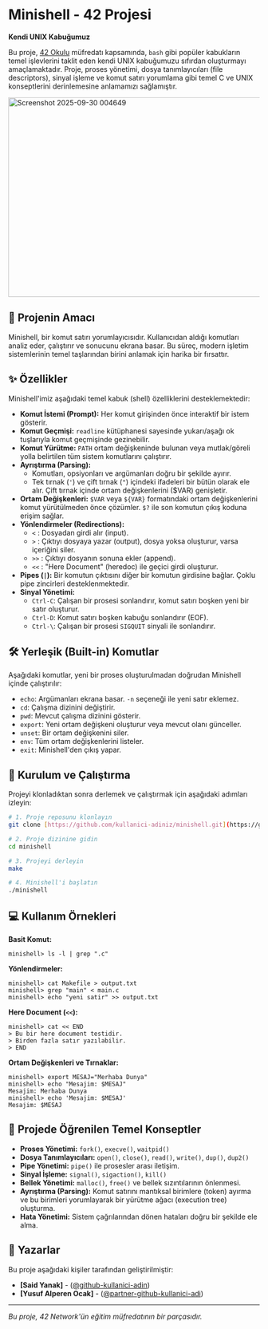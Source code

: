 # Minishell - 42 Projesi

**Kendi UNIX Kabuğumuz**

Bu proje, [42 Okulu](https://www.42.org.tr) müfredatı kapsamında, `bash` gibi popüler kabukların temel işlevlerini taklit eden kendi UNIX kabuğumuzu sıfırdan oluşturmayı amaçlamaktadır. Proje, proses yönetimi, dosya tanımlayıcıları (file descriptors), sinyal işleme ve komut satırı yorumlama gibi temel C ve UNIX konseptlerini derinlemesine anlamamızı sağlamıştır.

<img width="800" height="400" alt="Screenshot 2025-09-30 004649" src="https://github.com/user-attachments/assets/7153c35a-d2e2-408b-862b-d1e4a78df836" />

## 📜 Projenin Amacı

Minishell, bir komut satırı yorumlayıcısıdır. Kullanıcıdan aldığı komutları analiz eder, çalıştırır ve sonucunu ekrana basar. Bu süreç, modern işletim sistemlerinin temel taşlarından birini anlamak için harika bir fırsattır.

## ✨ Özellikler

Minishell'imiz aşağıdaki temel kabuk (shell) özelliklerini desteklemektedir:

* **Komut İstemi (Prompt):** Her komut girişinden önce interaktif bir istem gösterir.
* **Komut Geçmişi:** `readline` kütüphanesi sayesinde yukarı/aşağı ok tuşlarıyla komut geçmişinde gezinebilir.
* **Komut Yürütme:** `PATH` ortam değişkeninde bulunan veya mutlak/göreli yolla belirtilen tüm sistem komutlarını çalıştırır.
* **Ayrıştırma (Parsing):**
    * Komutları, opsiyonları ve argümanları doğru bir şekilde ayırır.
    * Tek tırnak (`'`) ve çift tırnak (`"`) içindeki ifadeleri bir bütün olarak ele alır. Çift tırnak içinde ortam değişkenlerini ($VAR) genişletir.
* **Ortam Değişkenleri:** `$VAR` veya `${VAR}` formatındaki ortam değişkenlerini komut yürütülmeden önce çözümler. `$?` ile son komutun çıkış koduna erişim sağlar.
* **Yönlendirmeler (Redirections):**
    * `<` : Dosyadan girdi alır (input).
    * `>` : Çıktıyı dosyaya yazar (output), dosya yoksa oluşturur, varsa içeriğini siler.
    * `>>` : Çıktıyı dosyanın sonuna ekler (append).
    * `<<` : "Here Document" (heredoc) ile geçici girdi oluşturur.
* **Pipes (`|`):** Bir komutun çıktısını diğer bir komutun girdisine bağlar. Çoklu pipe zincirleri desteklenmektedir.
* **Sinyal Yönetimi:**
    * `Ctrl-C`: Çalışan bir prosesi sonlandırır, komut satırı boşken yeni bir satır oluşturur.
    * `Ctrl-D`: Komut satırı boşken kabuğu sonlandırır (EOF).
    * `Ctrl-\`: Çalışan bir prosesi `SIGQUIT` sinyali ile sonlandırır.

## 🛠️ Yerleşik (Built-in) Komutlar

Aşağıdaki komutlar, yeni bir proses oluşturulmadan doğrudan Minishell içinde çalıştırılır:

* `echo`: Argümanları ekrana basar. `-n` seçeneği ile yeni satır eklemez.
* `cd`: Çalışma dizinini değiştirir.
* `pwd`: Mevcut çalışma dizinini gösterir.
* `export`: Yeni ortam değişkeni oluşturur veya mevcut olanı günceller.
* `unset`: Bir ortam değişkenini siler.
* `env`: Tüm ortam değişkenlerini listeler.
* `exit`: Minishell'den çıkış yapar.

## 🚀 Kurulum ve Çalıştırma

Projeyi klonladıktan sonra derlemek ve çalıştırmak için aşağıdaki adımları izleyin:

```bash
# 1. Proje reposunu klonlayın
git clone [https://github.com/kullanici-adiniz/minishell.git](https://github.com/kullanici-adiniz/minishell.git)

# 2. Proje dizinine gidin
cd minishell

# 3. Projeyi derleyin
make

# 4. Minishell'i başlatın
./minishell
```

## 💻 Kullanım Örnekleri

**Basit Komut:**
```shell
minishell> ls -l | grep ".c"
```

**Yönlendirmeler:**
```shell
minishell> cat Makefile > output.txt
minishell> grep "main" < main.c
minishell> echo "yeni satir" >> output.txt
```

**Here Document (`<<`):**
```shell
minishell> cat << END
> Bu bir here document testidir.
> Birden fazla satır yazılabilir.
> END
```

**Ortam Değişkenleri ve Tırnaklar:**
```shell
minishell> export MESAJ="Merhaba Dunya"
minishell> echo "Mesajim: $MESAJ"
Mesajim: Merhaba Dunya
minishell> echo 'Mesajim: $MESAJ'
Mesajim: $MESAJ
```

## 🧠 Projede Öğrenilen Temel Konseptler

* **Proses Yönetimi:** `fork()`, `execve()`, `waitpid()`
* **Dosya Tanımlayıcıları:** `open()`, `close()`, `read()`, `write()`, `dup()`, `dup2()`
* **Pipe Yönetimi:** `pipe()` ile prosesler arası iletişim.
* **Sinyal İşleme:** `signal()`, `sigaction()`, `kill()`
* **Bellek Yönetimi:** `malloc()`, `free()` ve bellek sızıntılarının önlenmesi.
* **Ayrıştırma (Parsing):** Komut satırını mantıksal birimlere (token) ayırma ve bu birimleri yorumlayarak bir yürütme ağacı (execution tree) oluşturma.
* **Hata Yönetimi:** Sistem çağrılarından dönen hataları doğru bir şekilde ele alma.

## 👤 Yazarlar

Bu proje aşağıdaki kişiler tarafından geliştirilmiştir:

* **[Said Yanak]** - ([@github-kullanici-adin](https://github.com/saidyanak))
* **[Yusuf Alperen Ocak]** - ([@partner-github-kullanici-adi](https://github.com/alperenocak))

---
*Bu proje, 42 Network'ün eğitim müfredatının bir parçasıdır.*
